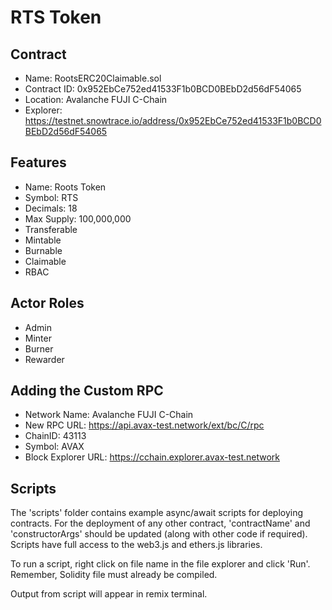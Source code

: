 # RTS Token

## Contract
- Name: RootsERC20Claimable.sol
- Contract ID: 0x952EbCe752ed41533F1b0BCD0BEbD2d56dF54065
- Location: Avalanche FUJI C-Chain
- Explorer: https://testnet.snowtrace.io/address/0x952EbCe752ed41533F1b0BCD0BEbD2d56dF54065

## Features
- Name: Roots Token
- Symbol: RTS
- Decimals: 18
- Max Supply: 100,000,000
- Transferable
- Mintable
- Burnable
- Claimable
- RBAC

## Actor Roles
- Admin
- Minter
- Burner
- Rewarder


## Adding the Custom RPC
- Network Name: Avalanche FUJI C-Chain
- New RPC URL: https://api.avax-test.network/ext/bc/C/rpc
- ChainID: 43113
- Symbol: AVAX
- Block Explorer URL: https://cchain.explorer.avax-test.network


## Scripts
The 'scripts' folder contains example async/await scripts for deploying contracts.
For the deployment of any other contract, 'contractName' and 'constructorArgs' should be updated (along with other code if required). 
Scripts have full access to the web3.js and ethers.js libraries.

To run a script, right click on file name in the file explorer and click 'Run'. Remember, Solidity file must already be compiled.

Output from script will appear in remix terminal.

